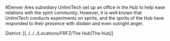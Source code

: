 #Denver 
Ares subsidiary UnlimiTech set up an office in the Hub to help ease relations with the spirit community. However, it is well known that UnlimiTech conducts experiments on spirits, and the spirits of the Hub have responded to their presence with disdain and even outright anger.

District: [[../../../Locations/FRFZ/The Hub|The Hub]]